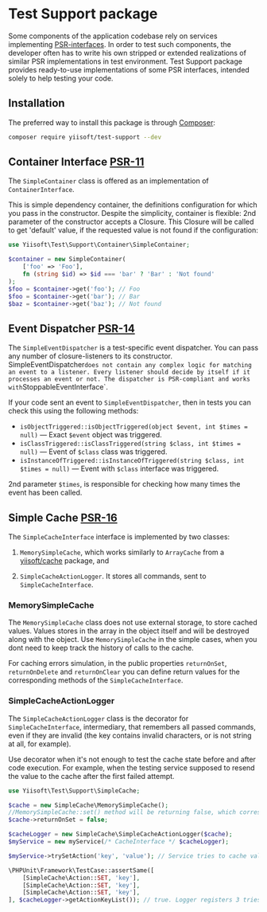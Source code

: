 # Test Support package

Some components of the application codebase rely on services implementing [PSR-interfaces](https://www.php-fig.org/psr/).
In order to test such components, the developer often has to write his own stripped or extended realizations 
of similar PSR implementations in test environment.
Test Support package provides ready-to-use implementations of some PSR interfaces, intended solely to help testing your code.


## Installation

The preferred way to install this package is through [Composer](https://getcomposer.org/download/):

```bash
composer require yiisoft/test-support --dev
```

## Container Interface [PSR-11](https://github.com/php-fig/container)

The `SimpleContainer` class is offered as an implementation of `ContainerInterface`. 

This is simple dependency container, the definitions configuration for which you pass in the constructor.
Despite the simplicity, container is flexible: 2nd parameter of the constructor accepts a Closure.
This Closure will be called to get 'default' value, if the requested value is not found if the configuration:

```php
use Yiisoft\Test\Support\Container\SimpleContainer;

$container = new SimpleContainer(
    ['foo' => 'Foo'],
    fn (string $id) => $id === 'bar' ? 'Bar' : 'Not found'
);
$foo = $container->get('foo'); // Foo
$foo = $container->get('bar'); // Bar
$baz = $container->get('baz'); // Not found
```

## Event Dispatcher [PSR-14](https://github.com/php-fig/event-dispatcher)

The `SimpleEventDispatcher` is a test-specific event dispatcher. You can pass any number of closure-listeners to its  constructor. SimpleEventDispatcher` does not contain any complex logic for matching an event to a listener. Every listener should decide by itself if it processes an event or not. The dispatcher is PSR-compliant and works with `StoppableEventInterface`.

If your code sent an event to `SimpleEventDispatcher`, then in tests you can check this using the following methods:

- `isObjectTriggered::isObjectTriggered(object $event, int $times = null)` — Exact `$event` object was triggered.
- `isClassTriggered::isClassTriggered(string $class, int $times = null)` — Event of `$class` class was triggered.
- `isInstanceOfTriggered::isInstanceOfTriggered(string $class, int $times = null)` — Event with `$class` interface was triggered.

2nd parameter `$times`, is responsible for checking how many times the event has been called.

## Simple Cache [PSR-16](https://github.com/php-fig/simple-cache)

The `SimpleCacheInterface` interface is implemented by two classes:

1. `MemorySimpleCache`, which works similarly to `ArrayCache` from a 
[yiisoft/cache](https://github.com/yiisoft/cache) package, and

2. `SimpleCacheActionLogger`. It stores all commands, sent to `SimpleCacheInterface`.

### MemorySimpleCache

The `MemorySimpleCache` class does not use external storage, to store cached values.
Values stores in the array in the object itself and will be destroyed along with the object.
Use `MemorySimpleCache` in the simple cases, when you dont need to keep track the history of calls to the cache. 

For caching errors simulation, in the public properties `returnOnSet`, `returnOnDelete` and `returnOnClear`
you can define return values for the corresponding methods of the `SimpleCacheInterface`.
 
### SimpleCacheActionLogger

The `SimpleCacheActionLogger` class is the decorator for `SimpleCacheInterface`, intermediary, that remembers all passed 
commands, even if they are invalid (the key contains invalid characters, or is not string at all, for example). 

Use decorator when it's not enough to test the cache state before and after code execution.
For example, when the testing service supposed to resend the value to the cache after the first failed attempt.  

```php
use Yiisoft\Test\Support\SimpleCache;

$cache = new SimpleCache\MemorySimpleCache();
//MemorySimpleCache::set() method will be returning false, which corresponds to an error, accourding to PSR
$cache->returnOnSet = false;

$cacheLogger = new SimpleCache\SimpleCacheActionLogger($cache);
$myService = new myService(/* CacheInterface */ $cacheLogger);

$myService->trySetAction('key', 'value'); // Service tries to cache value 3 times

\PHPUnit\Framework\TestCase::assertSame([
    [SimpleCache\Action::SET, 'key'],
    [SimpleCache\Action::SET, 'key'],
    [SimpleCache\Action::SET, 'key'],
], $cacheLogger->getActionKeyList()); // true. Logger registers 3 tries to set cache
```
